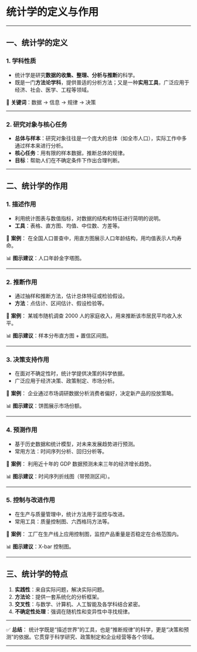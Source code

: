 
# 统计学的定义与作用

---

## 一、统计学的定义

### 1. 学科性质

* 统计学是研究**数据的收集、整理、分析与推断**的科学。
* 既是一门**方法论学科**，提供普适的分析方法；又是一种**实用工具**，广泛应用于经济、社会、医学、工程等领域。

📌 **关键词**：数据 → 信息 → 规律 → 决策

---

### 2. 研究对象与核心任务

* **总体与样本**：研究对象往往是一个庞大的总体（如全市人口），实际工作中多通过样本来进行分析。
* **核心任务**：用有限的样本数据，推断总体的规律。
* **目标**：帮助人们在不确定条件下作出合理判断。

---

## 二、统计学的作用

### 1. 描述作用

* 利用统计图表与数值指标，对数据的结构和特征进行简明的说明。
* **工具**：表格、直方图、均值、中位数、方差等。

📍 **案例**：
在全国人口普查中，用直方图展示人口年龄结构，用均值表示人均寿命。

📊 **图示建议**：人口年龄金字塔图。

---

### 2. 推断作用

* 通过抽样和推断方法，估计总体特征或检验假设。
* **方法**：点估计、区间估计、假设检验等。

📍 **案例**：
某城市随机调查 2000 人的家庭收入，用来推断该市居民平均收入水平。

📊 **图示建议**：样本分布直方图 + 置信区间图。

---

### 3. 决策支持作用

* 在面对不确定性时，统计学提供决策的科学依据。
* 广泛应用于经济决策、政策制定、市场分析。

📍 **案例**：
企业通过市场调研数据分析消费者偏好，决定新产品的投放策略。

📊 **图示建议**：饼图展示市场份额。

---

### 4. 预测作用

* 基于历史数据和统计模型，对未来发展趋势进行预测。
* 常用方法：时间序列分析、回归分析等。

📍 **案例**：
利用近十年的 GDP 数据预测未来三年的经济增长趋势。

📊 **图示建议**：时间序列折线图（带预测区间）。

---

### 5. 控制与改进作用

* 在生产与质量管理中，统计方法用于监控与改进。
* 常用工具：质量控制图、六西格玛方法等。

📍 **案例**：
工厂在生产线上应用控制图，监控产品重量是否稳定在合格范围内。

📊 **图示建议**：X-bar 控制图。

---

## 三、统计学的特点

1. **实践性**：来自实际问题，解决实际问题。
2. **方法论**：提供一套系统化的分析框架。
3. **交叉性**：与数学、计算机、人工智能及各学科结合紧密。
4. **不确定性处理**：强调在随机性和变异性中寻找规律。

---

✅ **总结**：
统计学既是“描述世界”的工具，也是“推断规律”的科学，更是“决策和预测”的依据。它贯穿于科学研究、政策制定和企业经营等各个领域。

---


